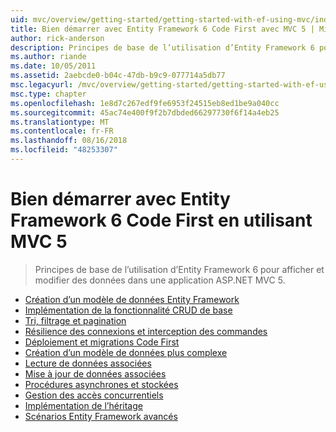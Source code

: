 ```yaml
---
uid: mvc/overview/getting-started/getting-started-with-ef-using-mvc/index
title: Bien démarrer avec Entity Framework 6 Code First avec MVC 5 | Microsoft Docs
author: rick-anderson
description: Principes de base de l’utilisation d’Entity Framework 6 pour afficher et modifier des données dans une application ASP.NET MVC 5.
ms.author: riande
ms.date: 10/05/2011
ms.assetid: 2aebcde0-b04c-47db-b9c9-077714a5db77
msc.legacyurl: /mvc/overview/getting-started/getting-started-with-ef-using-mvc
msc.type: chapter
ms.openlocfilehash: 1e8d7c267edf9fe6953f24515eb8ed1be9a040cc
ms.sourcegitcommit: 45ac74e400f9f2b7dbded66297730f6f14a4eb25
ms.translationtype: MT
ms.contentlocale: fr-FR
ms.lasthandoff: 08/16/2018
ms.locfileid: "48253307"
---
```

<a name="getting-started-with-entity-framework-6-code-first-using-mvc-5"></a>Bien démarrer avec Entity Framework 6 Code First en utilisant MVC 5
====================
> Principes de base de l’utilisation d’Entity Framework 6 pour afficher et modifier des données dans une application ASP.NET MVC 5.


- [Création d’un modèle de données Entity Framework](creating-an-entity-framework-data-model-for-an-asp-net-mvc-application.md)
- [Implémentation de la fonctionnalité CRUD de base](implementing-basic-crud-functionality-with-the-entity-framework-in-asp-net-mvc-application.md)
- [Tri, filtrage et pagination](sorting-filtering-and-paging-with-the-entity-framework-in-an-asp-net-mvc-application.md)
- [Résilience des connexions et interception des commandes](connection-resiliency-and-command-interception-with-the-entity-framework-in-an-asp-net-mvc-application.md)
- [Déploiement et migrations Code First](migrations-and-deployment-with-the-entity-framework-in-an-asp-net-mvc-application.md)
- [Création d’un modèle de données plus complexe](creating-a-more-complex-data-model-for-an-asp-net-mvc-application.md)
- [Lecture de données associées](reading-related-data-with-the-entity-framework-in-an-asp-net-mvc-application.md)
- [Mise à jour de données associées](updating-related-data-with-the-entity-framework-in-an-asp-net-mvc-application.md)
- [Procédures asynchrones et stockées](async-and-stored-procedures-with-the-entity-framework-in-an-asp-net-mvc-application.md)
- [Gestion des accès concurrentiels](handling-concurrency-with-the-entity-framework-in-an-asp-net-mvc-application.md)
- [Implémentation de l’héritage](implementing-inheritance-with-the-entity-framework-in-an-asp-net-mvc-application.md)
- [Scénarios Entity Framework avancés](advanced-entity-framework-scenarios-for-an-mvc-web-application.md)
